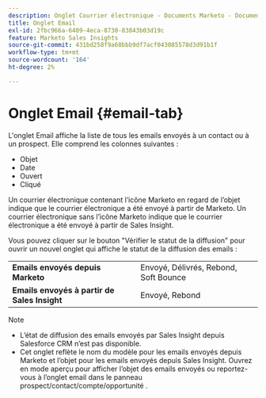 ```yaml
---
description: Onglet Courrier électronique - Documents Marketo - Documentation du produit
title: Onglet Email
exl-id: 2fbc966a-6409-4eca-8730-83843b03d19c
feature: Marketo Sales Insights
source-git-commit: 431bd258f9a68bbb9df7acf043085578d3d91b1f
workflow-type: tm+mt
source-wordcount: '164'
ht-degree: 2%

---
```


# Onglet Email {#email-tab}

L&#39;onglet Email affiche la liste de tous les emails envoyés à un contact ou à un prospect. Elle comprend les colonnes suivantes :

* Objet
* Date
* Ouvert
* Cliqué

Un courrier électronique contenant l’icône Marketo en regard de l’objet indique que le courrier électronique a été envoyé à partir de Marketo. Un courrier électronique sans l’icône Marketo indique que le courrier électronique a été envoyé à partir de Sales Insight.

Vous pouvez cliquer sur le bouton &quot;Vérifier le statut de la diffusion&quot; pour ouvrir un nouvel onglet qui affiche le statut de la diffusion des emails :

<table> 
 <tbody>
  <tr>
   <td><strong>Emails envoyés depuis Marketo</strong></td>
   <td>Envoyé, Délivrés, Rebond, Soft Bounce</td>
  </tr>
  <tr>
   <td><strong>Emails envoyés à partir de Sales Insight</strong></td>
   <td>Envoyé, Rebond</td>
  </tr>
 </tbody>
</table>

>[!NOTE]
>
>* L’état de diffusion des emails envoyés par Sales Insight depuis Salesforce CRM n’est pas disponible.
>* Cet onglet reflète le nom du modèle pour les emails envoyés depuis Marketo et l’objet pour les emails envoyés depuis Sales Insight. Ouvrez en mode aperçu pour afficher l’objet des emails envoyés ou reportez-vous à l’onglet email dans le panneau prospect/contact/compte/opportunité .
